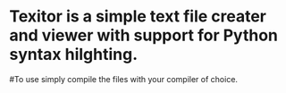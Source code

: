 # Texitor is a simple text file creater and viewer with support for Python syntax hilghting. 
#To use simply compile the files with your compiler of choice.

